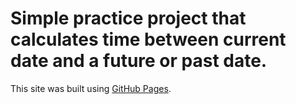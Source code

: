 # Simple practice project that calculates time between current date and a future or past date. 

This site was built using [GitHub Pages](https://github.com/n0119566/days-since).
